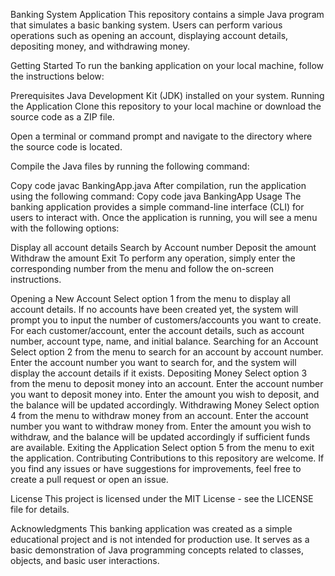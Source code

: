 Banking System Application
This repository contains a simple Java program that simulates a basic banking system. Users can perform various operations such as opening an account, displaying account details, depositing money, and withdrawing money.

Getting Started
To run the banking application on your local machine, follow the instructions below:

Prerequisites
Java Development Kit (JDK) installed on your system.
Running the Application
Clone this repository to your local machine or download the source code as a ZIP file.

Open a terminal or command prompt and navigate to the directory where the source code is located.

Compile the Java files by running the following command:

Copy code
javac BankingApp.java
After compilation, run the application using the following command:
Copy code
java BankingApp
Usage
The banking application provides a simple command-line interface (CLI) for users to interact with. Once the application is running, you will see a menu with the following options:

Display all account details
Search by Account number
Deposit the amount
Withdraw the amount
Exit
To perform any operation, simply enter the corresponding number from the menu and follow the on-screen instructions.

Opening a New Account
Select option 1 from the menu to display all account details.
If no accounts have been created yet, the system will prompt you to input the number of customers/accounts you want to create.
For each customer/account, enter the account details, such as account number, account type, name, and initial balance.
Searching for an Account
Select option 2 from the menu to search for an account by account number.
Enter the account number you want to search for, and the system will display the account details if it exists.
Depositing Money
Select option 3 from the menu to deposit money into an account.
Enter the account number you want to deposit money into.
Enter the amount you wish to deposit, and the balance will be updated accordingly.
Withdrawing Money
Select option 4 from the menu to withdraw money from an account.
Enter the account number you want to withdraw money from.
Enter the amount you wish to withdraw, and the balance will be updated accordingly if sufficient funds are available.
Exiting the Application
Select option 5 from the menu to exit the application.
Contributing
Contributions to this repository are welcome. If you find any issues or have suggestions for improvements, feel free to create a pull request or open an issue.

License
This project is licensed under the MIT License - see the LICENSE file for details.

Acknowledgments
This banking application was created as a simple educational project and is not intended for production use. It serves as a basic demonstration of Java programming concepts related to classes, objects, and basic user interactions.





